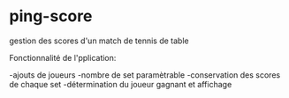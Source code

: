 # ping-score
gestion des scores d'un match de tennis de table

Fonctionnalité de l'pplication:

  -ajouts de joueurs
  -nombre de set paramètrable
  -conservation des scores de chaque set
  -détermination du joueur gagnant et affichage
